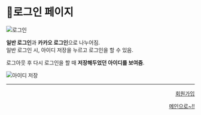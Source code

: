# 📌로그인 페이지

![로그인](https://user-images.githubusercontent.com/88878686/180651389-7d646882-fb13-4419-aa34-dd170acf8b4e.JPG)   

**일반 로그인**과 **카카오 로그인**으로 나누어짐.   
일반 로그인 시, 아이디 저장을 누르고 로그인을 할 수 있음.   

로그아웃 후 다시 로그인을 할 때 **저장해두었던 아이디를 보여줌**.   

![아이디 저장](https://user-images.githubusercontent.com/88878686/180651480-39788311-300c-4f15-b7de-fa6135ecf79a.JPG)


***
<div align="right">  
  
[회원가입](https://github.com/Runu09/finalproject/blob/main/%EA%B5%AC%ED%98%84%EC%84%A4%EB%AA%85/%ED%9A%8C%EC%9B%90%EA%B0%80%EC%9E%85.md)
  
[메인으로~!!](https://github.com/Runu09/finalproject/blob/main/%EA%B5%AC%ED%98%84%EC%84%A4%EB%AA%85/%ED%9A%8C%EC%9B%90%EB%A9%94%EC%9D%B8.md)   

</div>
